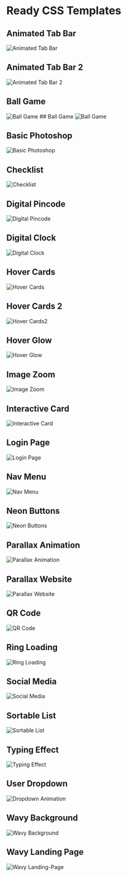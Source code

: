 # Ready CSS Templates

## Animated Tab Bar

<img src="https://github.com/xNoJustice/css-templates/blob/e80f355711b57833dc98d47afd244576c1466aa9/animated-tab-bar/animated-tab-bar.gif" alt="Animated Tab Bar" />

## Animated Tab Bar 2

<img src="https://github.com/xNoJustice/css-templates/blob/9181804c245e8455523499b7370c9e7f20f80b32/animated-tab-bar2/animated-tab-bar2.gif" alt="Animated Tab Bar 2" />

## Ball Game

<img src="https://github.com/xNoJustice/css-templates/blob/327bc60e384d382d27f9bb31cfe902c8140da31a/ball-game/ball-game.gif" alt="Ball Game" />
## Ball Game

<img src="https://github.com/xNoJustice/css-templates/blob/327bc60e384d382d27f9bb31cfe902c8140da31a/ball-game/ball-game.gif" alt="Ball Game" />

## Basic Photoshop

<img src="https://github.com/xNoJustice/css-templates/blob/6576d8b33de17d43d201fa8a01b95a5019c42e78/basic-photoshop/basic-photoshop.gif" alt="Basic Photoshop" />

## Checklist

<img src="https://github.com/xNoJustice/css-templates/blob/ca3937a9388a74ba2cce6df479a9d2f52f860572/checklist/checklist.gif" alt="Checklist" />

## Digital Pincode

<img src="https://github.com/xNoJustice/css-templates/blob/6576d8b33de17d43d201fa8a01b95a5019c42e78/digit-pincode/digit-pincode.gif" alt="Digital Pincode" />

## Digital Clock

<img src="https://github.com/xNoJustice/css-templates/blob/c398f6414a22c568b98dc680181f3a7fdf55126e/digital-clock/digital-clock.gif" alt="Digital Clock" />

## Hover Cards

<img src="https://github.com/xNoJustice/css-templates/blob/b0c99a5cc7cf2d56d9ca75301157f9e56470838e/hover-cards/hover-cards.gif" alt="Hover Cards" />

## Hover Cards 2

<img src="https://github.com/xNoJustice/css-templates/blob/666652feb4eb0632d2e1aaf1aadccc83ed488892/hover-cards2/hover-cards2.gif" alt="Hover Cards2" />

## Hover Glow

<img src="https://github.com/xNoJustice/css-templates/blob/2b3f72def182319d7b6066b556050b39fa363a93/hover-glow/hover-glow.gif" alt="Hover Glow" />

## Image Zoom

<img src="https://github.com/xNoJustice/css-templates/blob/6576d8b33de17d43d201fa8a01b95a5019c42e78/image-zoom/image-zoom.gif" alt="Image Zoom" />

## Interactive Card

<img src="https://github.com/xNoJustice/css-templates/blob/8ac15f4b7bca0876c235c2327dec96c8f52aa444/interactive-card/interactive-card.gif" alt="Interactive Card" />

## Login Page

<img src="https://github.com/xNoJustice/css-templates/blob/2b4d3a98af547b1e678f66c6bba6c99b2dc988cd/login-page/login-page.gif" alt="Login Page" />

## Nav Menu

<img src="https://github.com/xNoJustice/css-templates/blob/04dc80fb2d9ab15b1476ac815c59b4df649790d0/nav-menu/nav-menu.gif" alt="Nav Menu" />

## Neon Buttons

<img src="https://github.com/xNoJustice/css-templates/blob/4dfbbd25cbcbfdb73937731c0dbe9ff045425bac/neon-buttons/neon-buttons.gif" alt="Neon Buttons" />

## Parallax Animation

<img src="https://github.com/xNoJustice/css-templates/blob/b0c99a5cc7cf2d56d9ca75301157f9e56470838e/parallax-animation/parallax-animation.gif" alt="Parallax Animation" />

## Parallax Website

<img src="https://github.com/xNoJustice/css-templates/blob/9c67a3754ffbfed0d56e33d05b58239a55dc69a7/parallax-website/parallax-website.gif" alt="Parallax Website" />

## QR Code

<img src="https://github.com/xNoJustice/css-templates/blob/b1ac0312ea32ea98dc50f7604bf12751295e9f22/qr-code/qr-code.gif" alt="QR Code" />

## Ring Loading

<img src="https://github.com/xNoJustice/css-templates/blob/9f0e2b287695bcb408362860aec656923af42ee8/ring-loading/ring-loading.gif" alt="Ring Loading" />

## Social Media

<img src="https://github.com/xNoJustice/css-templates/blob/9d65f9fc109429d25f07d2befc5d059eee45bc28/social-media/social-media-icons.gif" alt="Social Media" />

## Sortable List

<img src="https://github.com/xNoJustice/css-templates/blob/6c7c018af98d11535f5a96b2a5c9a6b7c699f351/sortable-list/sortable-list.gif" alt="Sortable List" />

## Typing Effect

<img src="https://github.com/xNoJustice/css-templates/blob/4225fdff14ee41ce5f86037baa87f810f7cfef25/typing-effect/typing-effect.gif" alt="Typing Effect" />

## User Dropdown

<img src="https://github.com/xNoJustice/css-templates/blob/b0c99a5cc7cf2d56d9ca75301157f9e56470838e/user-dropdown/user-dropdown.gif" alt="Dropdown Animation" />

## Wavy Background 

<img src="https://github.com/xNoJustice/css-templates/blob/efda059ee532bb0f956f6339f776efa7e1aaf964/wavy-background/wavy-background.gif" alt="Wavy Background" />

## Wavy Landing Page

<img src="https://github.com/xNoJustice/css-templates/blob/b0c99a5cc7cf2d56d9ca75301157f9e56470838e/wavy-landing-page/wavy-landing-page.gif" alt="Wavy Landing-Page" />
